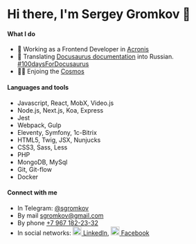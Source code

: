 # Hi there, I'm Sergey Gromkov 👋

#### What I do

- 👔 Working as a Frontend Developer in [Acronis](https://www.acronis.com/en-eu/)
- 📕 Translating [Docusaurus documentation](https://docusaurus.io/) into Russian. [#100daysForDocusaurus](https://twitter.com/hashtag/100daysForDocusaurus)
- 👩‍🚀 Enjoing the [Cosmos](https://cosmos.network/)

#### Languages and tools

- Javascript, React, MobX, Video.js
- Node.js, Next.js, Koa, Express
- Jest
- Webpack, Gulp
- Eleventy, Symfony, 1c-Bitrix
- HTML5, Twig, JSX, Nunjucks
- CSS3, Sass, Less
- PHP
- MongoDB, MySql
- Git, Git-flow
- Docker

#### Connect with me
* In Telegram: [@sgromkov](https://t.me/sgromkov)
* By mail [sgromkov@gmail.com](mailto:sgromkov@gmail.com)
* By phone [+7 967 182-23-32](tel:+79671822332)
* In social networks: [<img src="https://cdn.jsdelivr.net/npm/simple-icons@3.0.1/icons/linkedin.svg" alt="" height="20" /> LinkedIn](https://ru.linkedin.com/in/sgromkov), [<img src="https://cdn.jsdelivr.net/npm/simple-icons@3.0.1/icons/facebook.svg" alt="" height="20" /> Facebook](https://www.facebook.com/sgromkov)
